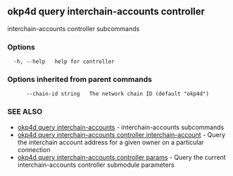 ## okp4d query interchain-accounts controller

interchain-accounts controller subcommands

### Options

```
  -h, --help   help for controller
```

### Options inherited from parent commands

```
      --chain-id string   The network chain ID (default "okp4d")
```

### SEE ALSO

* [okp4d query interchain-accounts](okp4d_query_interchain-accounts.md)	 - interchain-accounts subcommands
* [okp4d query interchain-accounts controller interchain-account](okp4d_query_interchain-accounts_controller_interchain-account.md)	 - Query the interchain account address for a given owner on a particular connection
* [okp4d query interchain-accounts controller params](okp4d_query_interchain-accounts_controller_params.md)	 - Query the current interchain-accounts controller submodule parameters


